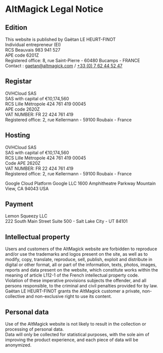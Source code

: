 # AltMagick Legal Notice
## Edition

This website is published by Gaëtan LE HEURT-FINOT  
Individual entrepreneur (EI)   
RCS Beauvais 983 941 527  
APE code 6201Z  
Registered office: 8, rue Saint-Pierre - 60480 Bucamps - FRANCE  
Contact : [gaetan@altmagick.com](mailto:gaetan@altmagick.com) / [+33 (0) 7 62 44 52 47](tel:+33762445247)

## Registar

OVHCloud SAS  
SAS with capital of €10,174,560  
RCS Lille Métropole 424 761 419 00045  
APE code 2620Z  
VAT NUMBER: FR 22 424 761 419  
Registered office: 2, rue Kellermann - 59100 Roubaix - France  

## Hosting

OVHCloud SAS  
SAS with capital of €10,174,560  
RCS Lille Métropole 424 761 419 00045  
Code APE 2620Z  
VAT NUMBER: FR 22 424 761 419  
Registered office: 2, rue Kellermann - 59100 Roubaix - France  

Google Cloud Platform
Google LLC
1600 Amphitheatre Parkway
Mountain View, CA 94043
USA

## Payment

Lemon Squeezy LLC  
222 South Main Street Suite 500 - Salt Lake City - UT 84101

## Intellectual property

Users and customers of the AltMagick website are forbidden to reproduce and/or use the trademarks and logos present on the site, as well as to modify, copy, translate, reproduce, sell, publish, exploit and distribute in digital or other format, all or part of the information, texts, photos, images, reports and data present on the website, which constitute works within the meaning of article L112-1 of the French intellectual property code.  
Violation of these imperative provisions subjects the offender, and all persons responsible, to the criminal and civil penalties provided for by law.  
Gaëtan LE HEURT-FINOT grants the AltMagick customer a private, non-collective and non-exclusive right to use its content.

## Personal data

Use of the AltMagick website is not likely to result in the collection or processing of personal data.  
Data will only be collected for statistical purposes, with the sole aim of improving the product experience, and each piece of data will be anonymized.